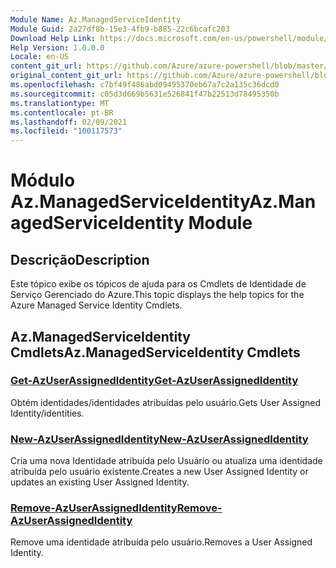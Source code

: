 ```yaml
---
Module Name: Az.ManagedServiceIdentity
Module Guid: 2a27df8b-15e3-4fb9-b885-22c6bcafc203
Download Help Link: https://docs.microsoft.com/en-us/powershell/module/az.managedserviceidentity
Help Version: 1.0.0.0
Locale: en-US
content_git_url: https://github.com/Azure/azure-powershell/blob/master/src/ManagedServiceIdentity/ManagedServiceIdentity/help/Az.ManagedServiceIdentity.md
original_content_git_url: https://github.com/Azure/azure-powershell/blob/master/src/ManagedServiceIdentity/ManagedServiceIdentity/help/Az.ManagedServiceIdentity.md
ms.openlocfilehash: c7bf49f486abd09495370eb67a7c2a135c36dcd0
ms.sourcegitcommit: c05d3d669b5631e526841f47b22513d78495350b
ms.translationtype: MT
ms.contentlocale: pt-BR
ms.lasthandoff: 02/09/2021
ms.locfileid: "100117573"
---
```

# <span data-ttu-id="21d46-101">Módulo Az.ManagedServiceIdentity</span><span class="sxs-lookup"><span data-stu-id="21d46-101">Az.ManagedServiceIdentity Module</span></span>
## <span data-ttu-id="21d46-102">Descrição</span><span class="sxs-lookup"><span data-stu-id="21d46-102">Description</span></span>
<span data-ttu-id="21d46-103">Este tópico exibe os tópicos de ajuda para os Cmdlets de Identidade de Serviço Gerenciado do Azure.</span><span class="sxs-lookup"><span data-stu-id="21d46-103">This topic displays the help topics for the Azure Managed Service Identity Cmdlets.</span></span>

## <span data-ttu-id="21d46-104">Az.ManagedServiceIdentity Cmdlets</span><span class="sxs-lookup"><span data-stu-id="21d46-104">Az.ManagedServiceIdentity Cmdlets</span></span>
### [<span data-ttu-id="21d46-105">Get-AzUserAssignedIdentity</span><span class="sxs-lookup"><span data-stu-id="21d46-105">Get-AzUserAssignedIdentity</span></span>](Get-AzUserAssignedIdentity.md)
<span data-ttu-id="21d46-106">Obtém identidades/identidades atribuídas pelo usuário.</span><span class="sxs-lookup"><span data-stu-id="21d46-106">Gets User Assigned Identity/identities.</span></span>

### [<span data-ttu-id="21d46-107">New-AzUserAssignedIdentity</span><span class="sxs-lookup"><span data-stu-id="21d46-107">New-AzUserAssignedIdentity</span></span>](New-AzUserAssignedIdentity.md)
<span data-ttu-id="21d46-108">Cria uma nova Identidade atribuída pelo Usuário ou atualiza uma identidade atribuída pelo usuário existente.</span><span class="sxs-lookup"><span data-stu-id="21d46-108">Creates a new User Assigned Identity or updates an existing User Assigned Identity.</span></span>

### [<span data-ttu-id="21d46-109">Remove-AzUserAssignedIdentity</span><span class="sxs-lookup"><span data-stu-id="21d46-109">Remove-AzUserAssignedIdentity</span></span>](Remove-AzUserAssignedIdentity.md)
<span data-ttu-id="21d46-110">Remove uma identidade atribuída pelo usuário.</span><span class="sxs-lookup"><span data-stu-id="21d46-110">Removes a User Assigned Identity.</span></span>


